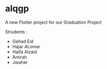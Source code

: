 # alqgp

A new Flutter project for our Graduation Project 


Strudents :

- Gehad Eid 
- Hajar ALomar
- Haifa Alzaid
- Amirah
- Jwaher
